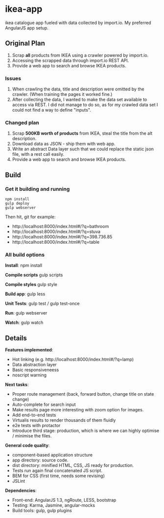 # ikea-app
ikea catalogue app fueled with data collected by import.io. My preferred AngularJS app setup.

## Original Plan
  1.  Scrap **all** products from IKEA using a crawler powered by import.io.
  2.  Accessing the scrapped data through import.io REST API.
  3.  Provide a web app to search and browse IKEA products.

### Issues
  1.  When crawling the data, title and description were omitted by the crawler. (When training the pages it worked fine.)
  2.  After collecting the data, I wanted to make the data set available to access via REST.
      I did not manage to do so, as for my crawled data set I could not find a way to define "inputs".
      
### Changed plan
  1.  Scrap **500KB worth of products** from IKEA, steal the title from the alt description.
  2.  Download data as JSON - ship them with web app.
  3.  Write an abstract Data layer such that we could replace the static json file, with a rest call easily.
  3.  Provide a web app to search and browse IKEA products.


## Build

### Get it building and running
    npm install
    gulp deploy
    gulp webserver

Then hit, git for example:
  * http://localhost:8000/index.html#/?q=bathroom
  * http://localhost:8000/index.html#/?q=stuva
  * http://localhost:8000/index.html#/?q=398.736.85
  * http://localhost:8000/index.html#/?q=table
    
### All build options
**Install**:
npm install

**Compile scripts**
gulp scripts

**Compile styles**
gulp style

**Build app**:
gulp less

**Unit Tests**:
gulp test / gulp test-once

**Run**:
gulp webserver

**Watch**: 
gulp watch


## Details

**Features implemented**:
  * Hot linking (e.g. http://localhost:8000/index.html#/?q=lamp)
  * Data abstraction layer
  * Basic responsiveneess
  * noscript warning

**Next tasks**:
  * Proper route management (back, forward button, change title on state change)
  * Auto-complete for search input
  * Make results page more interesting with zoom option for images.
  * Add end-to-end tests
  * Virtualis results to render thousands of them fluidly
  * e2e tests with protactor
  * Introduce third stage: production, which is where we can highly optimise / minimise the files.
  
**General code quality**:
  * component-based application structure
  * app directory: source code.
  * dist directory: minified HTML, CSS, JS ready for production.
  * Tests run again final concatenated JS script.
  * BEM for CSS (first time, needs some revising)
  * JSLint
  
**Dependencies**:
  * Front-end: AngularJS 1.3, ngRoute, LESS, bootstrap
  * Testing: Karma, Jasmine, angular-mocks
  * Build tools: gulp, gulp plugins